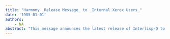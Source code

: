 ```yaml
---
title: "Harmony _Release Message_ to _Internal Xerox Users_"
date: '1985-01-01'
authors: 
    - NA
abstract: "This message announces the latest release of Interlisp-D to the Internal Xerox community. This release is known as the 'Harmony' release."
---
```


